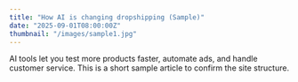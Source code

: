 ```yaml
---
title: "How AI is changing dropshipping (Sample)"
date: "2025-09-01T08:00:00Z"
thumbnail: "/images/sample1.jpg"
---
```


AI tools let you test more products faster, automate ads, and handle customer service. This is a short sample article to confirm the site structure.
